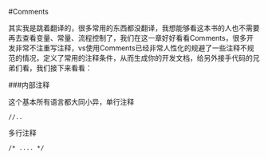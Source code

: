 #Comments

其实我是跳着翻译的，很多常用的东西都没翻译，我想能够看这本书的人也不需要再去查看变量、常量、流程控制了，我们在这一章好好看看Comments，很多开发非常不注重写注释，vs使用Comments已经非常人性化的规避了一些注释不规范的情况，定义了常用的注释条件，从而生成你的开发文档，给另外接手代码的兄弟们看，我们接下来看看：

###内部注释

这个基本所有语言都大同小异，单行注释
```
//.. 
```
多行注释
```
/* .... */
```


